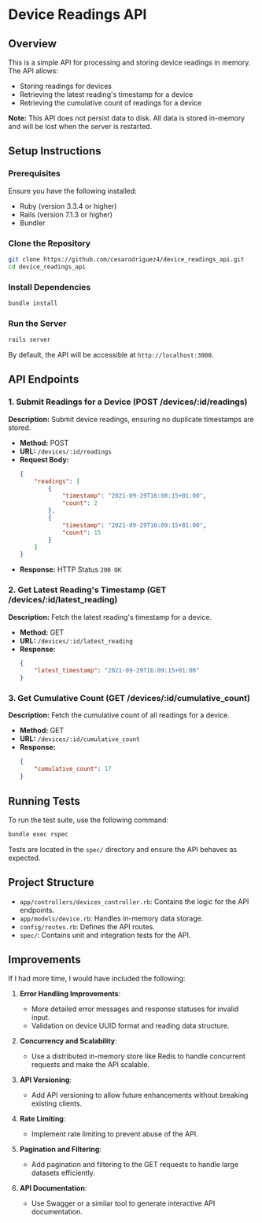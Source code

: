 
# Device Readings API

## Overview

This is a simple API for processing and storing device readings in memory. The API allows:    

- Storing readings for devices
- Retrieving the latest reading's timestamp for a device
- Retrieving the cumulative count of readings for a device

**Note:** This API does not persist data to disk. All data is stored in-memory and will be lost when the server is restarted.

## Setup Instructions

### Prerequisites

Ensure you have the following installed:    

- Ruby (version 3.3.4 or higher)
- Rails (version 7.1.3 or higher)
- Bundler

### Clone the Repository

```bash
git clone https://github.com/cesarodriguez4/device_readings_api.git
cd device_readings_api
```

### Install Dependencies

```bash
bundle install
```

### Run the Server

```bash
rails server
```

By default, the API will be accessible at `http://localhost:3000`.

## API Endpoints

### 1. Submit Readings for a Device (POST /devices/:id/readings)

**Description:** Submit device readings, ensuring no duplicate timestamps are stored.

- **Method:** POST
- **URL:** `/devices/:id/readings`
- **Request Body:**
    ```json
    {
        "readings": [
            {
                "timestamp": "2021-09-29T16:08:15+01:00",
                "count": 2
            },
            {
                "timestamp": "2021-09-29T16:09:15+01:00",
                "count": 15
            }
        ]
    }
    ```
- **Response:** HTTP Status `200 OK`

### 2. Get Latest Reading's Timestamp (GET /devices/:id/latest_reading)

**Description:** Fetch the latest reading's timestamp for a device.

- **Method:** GET
- **URL:** `/devices/:id/latest_reading`
- **Response:**
    ```json
    {
        "latest_timestamp": "2021-09-29T16:09:15+01:00"
    }
    ```

### 3. Get Cumulative Count (GET /devices/:id/cumulative_count)

**Description:** Fetch the cumulative count of all readings for a device.

- **Method:** GET
- **URL:** `/devices/:id/cumulative_count`
- **Response:**
    ```json
    {
        "cumulative_count": 17
    }
    ```

## Running Tests

To run the test suite, use the following command:

```bash
bundle exec rspec
```

Tests are located in the `spec/` directory and ensure the API behaves as expected.

## Project Structure

- `app/controllers/devices_controller.rb`: Contains the logic for the API endpoints.
- `app/models/device.rb`: Handles in-memory data storage.
- `config/routes.rb`: Defines the API routes.
- `spec/`: Contains unit and integration tests for the API.

## Improvements

If I had more time, I would have included the following:    

1. **Error Handling Improvements**: 
   - More detailed error messages and response statuses for invalid input.
   - Validation on device UUID format and reading data structure.

2. **Concurrency and Scalability**: 
   - Use a distributed in-memory store like Redis to handle concurrent requests and make the API scalable.

3. **API Versioning**: 
   - Add API versioning to allow future enhancements without breaking existing clients.

4. **Rate Limiting**: 
   - Implement rate limiting to prevent abuse of the API.

5. **Pagination and Filtering**: 
   - Add pagination and filtering to the GET requests to handle large datasets efficiently.

6. **API Documentation**: 
   - Use Swagger or a similar tool to generate interactive API documentation.
